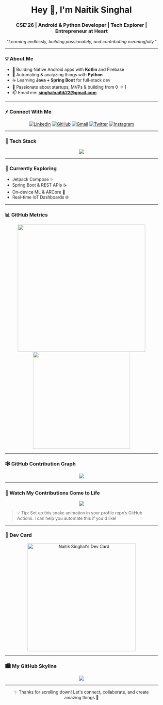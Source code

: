<h1 align="center">Hey 👋, I'm Naitik Singhal</h1>
<h3 align="center">CSE'26 | Android & Python Developer | Tech Explorer | Entrepreneur at Heart</h3>

<p align="center"><i>"Learning endlessly, building passionately, and contributing meaningfully."</i></p>

---

### 💡 About Me

- 🔭 Building Native Android apps with **Kotlin** and Firebase
- 🐍 Automating & analyzing things with **Python**
- ☕ Learning **Java + Spring Boot** for full-stack dev
- 🚀 Passionate about startups, MVPs & building from 0 → 1
- 📫 Email me: **singhalnaitik22@gmail.com**

---

### ⚡ Connect With Me

<p align="center">
  <a href="https://www.linkedin.com/in/naitiklovestech/" target="_blank"><img alt="LinkedIn" src="https://img.shields.io/badge/LinkedIn-blue?style=for-the-badge&logo=linkedin&logoColor=white" /></a>
  <a href="https://github.com/naitiklovestech" target="_blank"><img alt="GitHub" src="https://img.shields.io/badge/GitHub-black?style=for-the-badge&logo=github&logoColor=white" /></a>
  <a href="mailto:singhalnaitik22@gmail.com"><img alt="Gmail" src="https://img.shields.io/badge/Gmail-red?style=for-the-badge&logo=gmail&logoColor=white" /></a>
  <a href="https://twitter.com/Naitiklovestech" target="_blank"><img alt="Twitter" src="https://img.shields.io/badge/Twitter-1DA1F2?style=for-the-badge&logo=twitter&logoColor=white" /></a>
  <a href="https://www.instagram.com/naitiklovestech/" target="_blank"><img alt="Instagram" src="https://img.shields.io/badge/Instagram-E4405F?style=for-the-badge&logo=instagram&logoColor=white" /></a>
</p>

---

### 🔧 Tech Stack

<p align="center">
  <img src="https://skillicons.dev/icons?i=kotlin,androidstudio,java,python,firebase,vscode,linux,git,github,figma" />
</p>

---

### 🧠 Currently Exploring

- Jetpack Compose ✨
- Spring Boot & REST APIs ☕
- On-device ML & ARCore 🤖
- Real-time IoT Dashboards 🌐

---

### 📊 GitHub Metrics

<p align="center">
  <img src="https://github-readme-stats.vercel.app/api?username=naitiklovestech&show_icons=true&theme=tokyonight&count_private=true" width="420"/>
  <img src="https://github-readme-stats.vercel.app/api/top-langs/?username=naitiklovestech&layout=compact&theme=tokyonight" width="320"/>
</p>

---

### 🕸️ GitHub Contribution Graph

<p align="center">
  <img src="https://github-readme-activity-graph.vercel.app/graph?username=naitiklovestech&theme=react-dark&bg_color=1a1b27&color=00FFFF&line=00FFFF&point=FFFFFF" />
</p>

---

### 🐍 Watch My Contributions Come to Life

<p align="center">
  <img src="https://github.com/naitiklovestech/naitiklovestech/raw/output/github-contribution-grid-snake.svg" />
</p>

> 💡 Tip: Set up this snake animation in your profile repo’s GitHub Actions. I can help you automate this if you'd like!

---

### 🧩 Dev Card

<p align="center">
  <a href="https://app.daily.dev/lucifer_">
    <img src="https://api.daily.dev/devcards/v2/BH7R1KDSiWOBR2DfthHUe.png?type=default&r=22u" width="356" alt="Naitik Singhal's Dev Card"/>
  </a>
</p>

---

### 🏙️ My GitHub Skyline

<p align="center">
  <a href="https://skyline.github.com/naitiklovestech/2024"><img src="https://img.shields.io/badge/🌆%20View%20My%20Skyline-2024-blueviolet?style=for-the-badge" /></a>
</p>

---

<p align="center">✨ Thanks for scrolling down! Let's connect, collaborate, and create amazing things 🚀</p>

